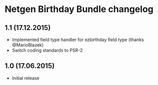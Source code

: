 Netgen Birthday Bundle changelog
================================

1.1 (17.12.2015)
----------------

* Implemented field type handler for ezbirthday field type (thanks @MarioBlazek)
* Switch coding standards to PSR-2

1.0 (17.06.2015)
----------------

* Initial release
